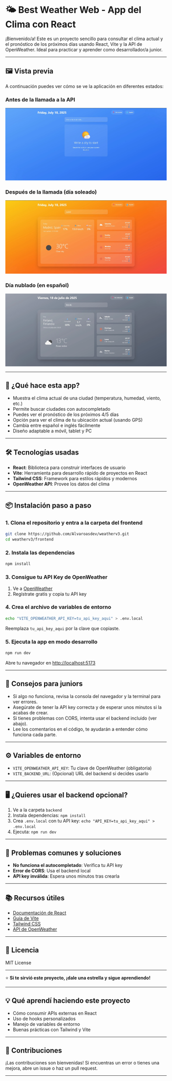# 🌤️ Best Weather Web - App del Clima con React

¡Bienvenido/a! Este es un proyecto sencillo para consultar el clima actual y el pronóstico de los próximos días usando React, Vite y la API de OpenWeather. Ideal para practicar y aprender como desarrollador/a junior.

---

## 🖼️ Vista previa

A continuación puedes ver cómo se ve la aplicación en diferentes estados:

### Antes de la llamada a la API
![Pantalla inicial, antes de buscar el clima](frontend/public/screenshots/beforecall.webp)

### Después de la llamada (día soleado)
![Clima soleado tras buscar una ciudad](frontend/public/screenshots/aftercall.webp)

### Día nublado (en español)
![Clima nublado mostrado en español](frontend/public/screenshots/nublado.webp)

---

## 🚀 ¿Qué hace esta app?
- Muestra el clima actual de una ciudad (temperatura, humedad, viento, etc.)
- Permite buscar ciudades con autocompletado
- Puedes ver el pronóstico de los próximos 4/5 días
- Opción para ver el clima de tu ubicación actual (usando GPS)
- Cambia entre español e inglés fácilmente
- Diseño adaptable a móvil, tablet y PC

---

## 🛠️ Tecnologías usadas
- **React**: Biblioteca para construir interfaces de usuario
- **Vite**: Herramienta para desarrollo rápido de proyectos en React
- **Tailwind CSS**: Framework para estilos rápidos y modernos
- **OpenWeather API**: Provee los datos del clima

---

## 📦 Instalación paso a paso

### 1. Clona el repositorio y entra a la carpeta del frontend
```bash
git clone https://github.com/Alvaroasdev/weatherv3.git
cd weatherv3/frontend
```

### 2. Instala las dependencias
```bash
npm install
```

### 3. Consigue tu API Key de OpenWeather
1. Ve a [OpenWeather](https://openweathermap.org/)
2. Regístrate gratis y copia tu API key

### 4. Crea el archivo de variables de entorno
```bash
echo "VITE_OPENWEATHER_API_KEY=tu_api_key_aqui" > .env.local
```
Reemplaza `tu_api_key_aqui` por la clave que copiaste.

### 5. Ejecuta la app en modo desarrollo
```bash
npm run dev
```
Abre tu navegador en [http://localhost:5173](http://localhost:5173)

---

## 📝 Consejos para juniors
- Si algo no funciona, revisa la consola del navegador y la terminal para ver errores.
- Asegúrate de tener la API key correcta y de esperar unos minutos si la acabas de crear.
- Si tienes problemas con CORS, intenta usar el backend incluido (ver abajo).
- Lee los comentarios en el código, te ayudarán a entender cómo funciona cada parte.

---

## ⚙️ Variables de entorno
- `VITE_OPENWEATHER_API_KEY`: Tu clave de OpenWeather (obligatoria)
- `VITE_BACKEND_URL`: (Opcional) URL del backend si decides usarlo

---

## 🖥️ ¿Quieres usar el backend opcional?
1. Ve a la carpeta `backend`
2. Instala dependencias: `npm install`
3. Crea `.env.local` con tu API key: `echo "API_KEY=tu_api_key_aqui" > .env.local`
4. Ejecuta: `npm run dev`

---

## 🐞 Problemas comunes y soluciones
- **No funciona el autocompletado**: Verifica tu API key
- **Error de CORS**: Usa el backend local
- **API key inválida**: Espera unos minutos tras crearla

---

## 📚 Recursos útiles
- [Documentación de React](https://es.react.dev/)
- [Guía de Vite](https://vitejs.dev/guide/)
- [Tailwind CSS](https://tailwindcss.com/docs/installation)
- [API de OpenWeather](https://openweathermap.org/api)

---

## 📄 Licencia
MIT License

---

⭐ **Si te sirvió este proyecto, ¡dale una estrella y sigue aprendiendo!**

---

## 💡 Qué aprendí haciendo este proyecto
- Cómo consumir APIs externas en React
- Uso de hooks personalizados
- Manejo de variables de entorno
- Buenas prácticas con Tailwind y Vite

---

## 🤝 Contribuciones
¡Las contribuciones son bienvenidas! Si encuentras un error o tienes una mejora, abre un issue o haz un pull request.

---
